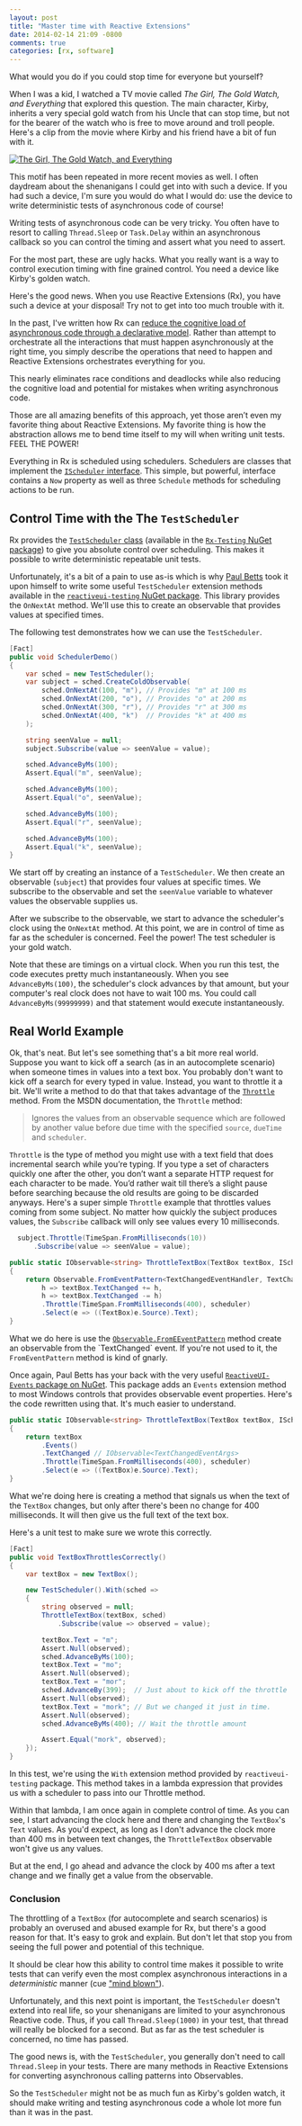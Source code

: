```yaml
---
layout: post
title: "Master time with Reactive Extensions"
date: 2014-02-14 21:09 -0800
comments: true
categories: [rx, software]
---
```


What would you do if you could stop time for everyone but yourself?

When I was a kid, I watched a TV movie called _The Girl, The Gold Watch, and Everything_ that explored this question. The main character, Kirby, inherits a very special gold watch from his Uncle that can stop time, but not for the bearer of the watch who is free to move around and troll people. Here's a clip from the movie where Kirby and his friend have a bit of fun with it.

[![The Girl, The Gold Watch, and Everything](https://f.cloud.github.com/assets/19977/2189430/ca7e9b00-9816-11e3-9bc3-062fbb4940b7.jpg)](http://www.youtube.com/watch?v=tY9sBATdA0Q)

This motif has been repeated in more recent movies as well. I often daydream about the shenanigans I could get into with such a device. If you had such a device, I'm sure you would do what I would do: use the device to write deterministic tests of asynchronous code of course!

Writing tests of asynchronous code can be very tricky. You often have to resort to calling `Thread.Sleep` or `Task.Delay` within an asynchronous callback so you can control the timing and assert what you need to assert.

For the most part, these are ugly hacks. What you really want is a way to control execution timing with fine grained control. You need a device like Kirby's golden watch.

Here's the good news. When you use Reactive Extensions (Rx), you have such a device at your disposal! Try not to get into too much trouble with it.

In the past, I've written how Rx can [reduce the cognitive load of asynchronous code through a declarative model](http://haacked.com/archive/2013/11/20/declare-dont-tell.aspx/). Rather than attempt to orchestrate all the interactions that must happen asynchronously at the right time, you simply describe the operations that need to happen and Reactive Extensions orchestrates everything for you.

This nearly eliminates race conditions and deadlocks while also reducing the cognitive load and potential for mistakes when writing asynchronous code.

Those are all amazing benefits of this approach, yet those aren’t even my favorite thing about Reactive Extensions. My favorite thing is how the abstraction allows me to bend time itself to my will when writing unit tests. FEEL THE POWER!

Everything in Rx is scheduled using schedulers. Schedulers are classes that implement the [`IScheduler` interface](http://msdn.microsoft.com/en-us/library/system.reactive.concurrency.ischeduler(v=vs.103).aspx). This simple, but powerful, interface contains a `Now` property as well as three `Schedule` methods for scheduling actions to be run.

## Control Time with the The `TestScheduler`

Rx provides the [`TestScheduler` class](http://msdn.microsoft.com/en-us/library/microsoft.reactive.testing.testscheduler(v=vs.103).aspx) (available in the [`Rx-Testing` NuGet package](http://www.nuget.org/packages/Rx-Testing/)) to give you absolute control over scheduling. This makes it possible to write deterministic repeatable unit tests.

Unfortunately, it's a bit of a pain to use as-is which is why [Paul Betts](http://paulbetts.org/) took it upon himself to write some useful `TestScheduler` extension methods available in the [`reactiveui-testing` NuGet package](http://www.nuget.org/packages/reactiveui-testing/). This library provides the `OnNextAt` method. We'll use this to create an observable that provides values at specified times.

The following test demonstrates how we can use the `TestScheduler`.

```csharp
[Fact]
public void SchedulerDemo()
{
    var sched = new TestScheduler();
    var subject = sched.CreateColdObservable(
        sched.OnNextAt(100, "m"), // Provides "m" at 100 ms
        sched.OnNextAt(200, "o"), // Provides "o" at 200 ms
        sched.OnNextAt(300, "r"), // Provides "r" at 300 ms
        sched.OnNextAt(400, "k")  // Provides "k" at 400 ms
    );

    string seenValue = null;
    subject.Subscribe(value => seenValue = value);

    sched.AdvanceByMs(100);
    Assert.Equal("m", seenValue);

    sched.AdvanceByMs(100);
    Assert.Equal("o", seenValue);

    sched.AdvanceByMs(100);
    Assert.Equal("r", seenValue);

    sched.AdvanceByMs(100);
    Assert.Equal("k", seenValue);
}

```

We start off by creating an instance of a `TestScheduler`. We then create an observable (`subject`) that provides four values at specific times. We subscribe to the observable and set the `seenValue` variable to whatever values the observable supplies us.

After we subscribe to the observable, we start to advance the scheduler's clock using the `OnNextAt` method. At this point, we are in control of time as far as the scheduler is concerned. Feel the power! The test scheduler is your gold watch.

Note that these are timings on a virtual clock. When you run this test, the code executes pretty much instantaneously. When you see `AdvanceByMs(100)`, the scheduler's clock advances by that amount, but your computer's real clock does not have to wait 100 ms. You could call `AdvanceByMs(99999999)` and that statement would execute instantaneously.

## Real World Example

Ok, that's neat. But let's see something that's a bit more real world. Suppose you want to kick off a search (as in an autocomplete scenario) when someone times in values into a text box. You probably don't want to kick off a search for every typed in value. Instead, you want to throttle it a bit. We'll write a method to do that that takes advantage of the [`Throttle`](http://msdn.microsoft.com/en-us/library/hh229400(v=vs.103).aspx) method. From the MSDN documentation, the `Throttle` method:

> Ignores the values from an observable sequence which are followed by another value before due time with the specified `source`, `dueTime` and `scheduler`.

`Throttle` is the type of method you might use with a text field that does incremental search while you’re typing. If you type a set of characters quickly one after the other, you don’t want a separate HTTP request for each character to be made. You’d rather wait till there’s a slight pause before searching because the old results are going to be discarded anyways. Here's a super simple `Throttle` example that throttles values coming from some subject. No matter how quickly the subject produces values, the `Subscribe` callback will only see values every 10 milliseconds. 

```csharp
  subject.Throttle(TimeSpan.FromMilliseconds(10))
      .Subscribe(value => seenValue = value);
```



```csharp
public static IObservable<string> ThrottleTextBox(TextBox textBox, IScheduler scheduler)
{
    return Observable.FromEventPattern<TextChangedEventHandler, TextChangedEventArgs>(
        h => textBox.TextChanged += h,
        h => textBox.TextChanged -= h)
        .Throttle(TimeSpan.FromMilliseconds(400), scheduler)
        .Select(e => ((TextBox)e.Source).Text);
}
```

What we do here is use the [`Observable.FromEEventPattern`](http://msdn.microsoft.com/en-us/library/system.reactive.linq.observable.fromeventpattern(v=vs.103).aspx) method create an observable from the `TextChanged` event. If you're not used to it, the `FromEventPattern` method is kind of gnarly.

Once again, Paul Betts has your back with the very useful [`ReactiveUI-Events` package on NuGet](https://www.nuget.org/packages/reactiveui-events/). This package adds an `Events` extension method to most Windows controls that provides observable event properties. Here's the code rewritten using that. It's much easier to understand.

```csharp
public static IObservable<string> ThrottleTextBox(TextBox textBox, IScheduler scheduler)
{
    return textBox
        .Events()
        .TextChanged // IObservable<TextChangedEventArgs>
        .Throttle(TimeSpan.FromMilliseconds(400), scheduler)
        .Select(e => ((TextBox)e.Source).Text);
}
```

What we're doing here is creating a method that signals us when the text of the `TextBox` changes, but only after there's been no change for 400 milliseconds. It will then give us the full text of the text box.

Here's a unit test to make sure we wrote this correctly.

```csharp
[Fact]
public void TextBoxThrottlesCorrectly()
{
    var textBox = new TextBox();

    new TestScheduler().With(sched =>
    {
        string observed = null;
        ThrottleTextBox(textBox, sched)
            .Subscribe(value => observed = value);

        textBox.Text = "m";
        Assert.Null(observed);
        sched.AdvanceByMs(100);
        textBox.Text = "mo";
        Assert.Null(observed);
        textBox.Text = "mor";
        sched.AdvanceBy(399);  // Just about to kick off the throttle
        Assert.Null(observed);
        textBox.Text = "mork"; // But we changed it just in time.
        Assert.Null(observed);
        sched.AdvanceByMs(400); // Wait the throttle amount

        Assert.Equal("mork", observed);
    });
}
```

In this test, we're using the `With` extension method provided by `reactiveui-testing` package. This method takes in a lambda expression that provides us with a scheduler to pass into our Throttle method.

Within that lambda, I am once again in complete control of time. As you can see, I start advancing the clock here and there and changing the `TextBox`'s `Text` values. As you'd expect, as long as I don't advance the clock more than 400 ms in between text changes, the `ThrottleTextBox` observable won't give us any values.

But at the end, I go ahead and advance the clock by 400 ms after a text change and we finally get a value from the observable.

### Conclusion

The throttling of a `TextBox` (for autocomplete and search scenarios) is probably an overused and abused example for Rx, but there's a good reason for that. It's easy to grok and explain. But don't let that stop you from seeing the full power and potential of this technique.

It should be clear how this ability to control time makes it possible to write tests that can verify even the most complex asynchronous interactions in a _deterministic_ manner (cue ["mind blown"](https://github.com/Haacked/gifs/blob/master/mind-blown/Mind-Blown-Russell-Brand.gif)).

Unfortunately, and this next point is important, the `TestScheduler` doesn't extend into real life, so your shenanigans are limited to your asynchronous Reactive code. Thus, if you call `Thread.Sleep(1000)` in your test, that thread will really be blocked for a second. But as far as the test scheduler is concerned, no time has passed.

The good news is, with the `TestScheduler`, you generally don't need to call `Thread.Sleep` in your tests. There are many methods in Reactive Extensions for converting asynchronous calling patterns into Observables.

So the `TestScheduler` might not be as much fun as Kirby's golden watch, it should make writing and testing asynchronous code a whole lot more fun than it was in the past.